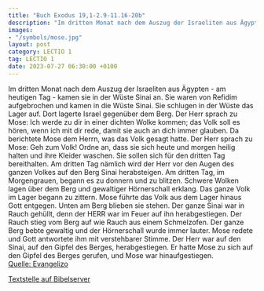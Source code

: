 ```yaml
---
title: "Buch Exodus 19,1-2.9-11.16-20b"
description: "Im dritten Monat nach dem Auszug der Israeliten aus Ägypten - am heutigen Tag - kamen sie in der Wüste Sinai an. Sie waren von Refidim aufgebrochen und kamen in die Wüste Sinai. Sie schlugen in der Wüste das Lager auf. Dort lagerte Israel gegenüber dem Berg. Der Herr sprach zu Mo...."
images:
- "/symbols/mose.jpg"
layout: post
category: LECTIO 1
tag: LECTIO 1
date: 2023-07-27 06:30:00 +0100
---
```

Im dritten Monat nach dem Auszug der Israeliten aus Ägypten - am heutigen Tag - kamen sie in der Wüste Sinai an.
Sie waren von Refidim aufgebrochen und kamen in die Wüste Sinai. Sie schlugen in der Wüste das Lager auf. Dort lagerte Israel gegenüber dem Berg.
Der Herr sprach zu Mose: Ich werde zu dir in einer dichten Wolke kommen; das Volk soll es hören, wenn ich mit dir rede, damit sie auch an dich immer glauben.<!--more--> Da berichtete Mose dem Herrn, was das Volk gesagt hatte.
Der Herr sprach zu Mose: Geh zum Volk! Ordne an, dass sie sich heute und morgen heilig halten und ihre Kleider waschen.
Sie sollen sich für den dritten Tag bereithalten. Am dritten Tag nämlich wird der Herr vor den Augen des ganzen Volkes auf den Berg Sinai herabsteigen.
Am dritten Tag, im Morgengrauen, begann es zu donnern und zu blitzen. Schwere Wolken lagen über dem Berg und gewaltiger Hörnerschall erklang. Das ganze Volk im Lager begann zu zittern.
Mose führte das Volk aus dem Lager hinaus Gott entgegen. Unten am Berg blieben sie stehen.
Der ganze Sinai war in Rauch gehüllt, denn der HERR war im Feuer auf ihn herabgestiegen. Der Rauch stieg vom Berg auf wie Rauch aus einem Schmelzofen. Der ganze Berg bebte gewaltig
und der Hörnerschall wurde immer lauter. Mose redete und Gott antwortete ihm mit verstehbarer Stimme.
Der Herr war auf den Sinai, auf den Gipfel des Berges, herabgestiegen. Er hatte Mose zu sich auf den Gipfel des Berges gerufen, und Mose war hinaufgestiegen.<br>
[Quelle: Evangelizo](https://evangeliumtagfuertag.org/DE/gospel)

[Textstelle auf Bibelserver](https://www.bibleserver.com/EU/2.Mose19,1-2.9-11.16-20b)

